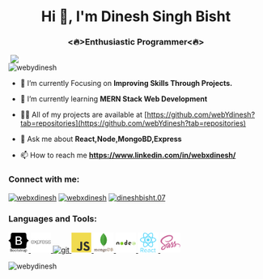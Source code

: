 
<h1 align="center">Hi 👋, I'm Dinesh Singh Bisht</h1>
<h3 align="center"><🔥>Enthusiastic Programmer<🔥></h3>
<img src="https://i.postimg.cc/15RBWCrB/90189-coding.gif" align="right" width="500" />

<p align="left"> <img src="https://komarev.com/ghpvc/?username=webydinesh&label=Profile%20views&color=0e75b6&style=flat" alt="webydinesh" /> </p>

- 🎯 I’m currently Focusing on **Improving Skills Through Projects.**

- 🌱 I’m currently learning **MERN Stack Web Development**

- 👨‍💻 All of my projects are available at [https://github.com/webYdinesh?tab=repositories](https://github.com/webYdinesh?tab=repositories)

- 💬 Ask me about **React,Node,MongoBD,Express**

- 📫 How to reach me **https://www.linkedin.com/in/webxdinesh/**

<h3 align="left">Connect with me:</h3>
<p align="left">
<a href="https://codepen.io/webxdinesh" target="blank"><img align="center" src="https://raw.githubusercontent.com/rahuldkjain/github-profile-readme-generator/master/src/images/icons/Social/codepen.svg" alt="webxdinesh" height="30" width="40" /></a>
<a href="https://linkedin.com/in/webxdinesh" target="blank"><img align="center" src="https://raw.githubusercontent.com/rahuldkjain/github-profile-readme-generator/master/src/images/icons/Social/linked-in-alt.svg" alt="webxdinesh" height="30" width="40" /></a>
<a href="https://instagram.com/dineshbisht.07" target="blank"><img align="center" src="https://raw.githubusercontent.com/rahuldkjain/github-profile-readme-generator/master/src/images/icons/Social/instagram.svg" alt="dineshbisht.07" height="30" width="40" /></a>
</p>

<h3 align="left">Languages and Tools:</h3>
<p align="left"> <a href="https://getbootstrap.com" target="_blank" rel="noreferrer"> <img src="https://raw.githubusercontent.com/devicons/devicon/master/icons/bootstrap/bootstrap-plain-wordmark.svg" alt="bootstrap" width="40" height="40"/> </a> <a href="https://expressjs.com" target="_blank" rel="noreferrer"> <img src="https://raw.githubusercontent.com/devicons/devicon/master/icons/express/express-original-wordmark.svg" alt="express" width="40" height="40"/> </a> <a href="https://git-scm.com/" target="_blank" rel="noreferrer"> <img src="https://www.vectorlogo.zone/logos/git-scm/git-scm-icon.svg" alt="git" width="40" height="40"/> </a> <a href="https://developer.mozilla.org/en-US/docs/Web/JavaScript" target="_blank" rel="noreferrer"> <img src="https://raw.githubusercontent.com/devicons/devicon/master/icons/javascript/javascript-original.svg" alt="javascript" width="40" height="40"/> </a> <a href="https://www.mongodb.com/" target="_blank" rel="noreferrer"> <img src="https://raw.githubusercontent.com/devicons/devicon/master/icons/mongodb/mongodb-original-wordmark.svg" alt="mongodb" width="40" height="40"/> </a> <a href="https://nodejs.org" target="_blank" rel="noreferrer"> <img src="https://raw.githubusercontent.com/devicons/devicon/master/icons/nodejs/nodejs-original-wordmark.svg" alt="nodejs" width="40" height="40"/> </a> <a href="https://reactjs.org/" target="_blank" rel="noreferrer"> <img src="https://raw.githubusercontent.com/devicons/devicon/master/icons/react/react-original-wordmark.svg" alt="react" width="40" height="40"/> </a> <a href="https://sass-lang.com" target="_blank" rel="noreferrer"> <img src="https://raw.githubusercontent.com/devicons/devicon/master/icons/sass/sass-original.svg" alt="sass" width="40" height="40"/> </a> </p>


<p><img align="center" src="https://github-readme-streak-stats.herokuapp.com/?user=webydinesh&" alt="webydinesh" /></p>
